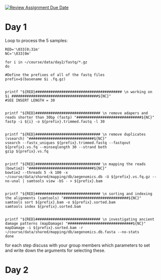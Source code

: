 [![Review Assignment Due Date](https://classroom.github.com/assets/deadline-readme-button-24ddc0f5d75046c5622901739e7c5dd533143b0c8e959d652212380cedb1ea36.svg)](https://classroom.github.com/a/-7_RZisP)

# Day 1


Loop to process the 5 samples:
```
RED='\033[0;31m'
NC='\033[0m'

for i in ~/course/data/day2/fastq/*.gz
do

#Define the prefixes of all of the fastq files
prefix=$(basename $i .fq.gz)


printf "${RED}######################################## \n working on $i ########################################${NC}"
#SEE INSERT LENGTH = 30


printf "${RED}############################## \n remove adapers and reads shorter than 30bp (fastp) "##############################${NC}"
fastp -i ${i} -o ${prefix}.trimmed.fastq -l 30


printf "${RED}############################## \n remove duplicates (vsearch) "##############################${NC}"
vsearch --fastx_uniques ${prefix}.trimmed.fastq --fastqout ${prefix}.vs.fq --minseqlength 30 --strand both
gzip ${prefix}.vs.fq


printf "${RED}############################## \n mapping the reads (bowtie2) "##############################${NC}"
bowtie2 --threads 5 -k 100 -x ~/course/data/shared/mapping/db/aegenomics.db -U ${prefix}.vs.fq.gz --no-unal | samtools view -bS - > ${prefix}.bam


printf "${RED}############################## \n sorting and indexing the alignments (samtools) "##############################${NC}"
samtools sort ${prefix}.bam -o ${prefix}.sorted.bam
samtools index ${prefix}.sorted.bam


printf "${RED}############################## \n investigating ancient damage patterns (mapDamage) "##############################${NC}"
mapDamage -i ${prefix}.sorted.bam -r ~/course/data/shared/mapping/db/aegenomics.db.fasta --no-stats
done
```

for each step discuss with your group members which parameters to set and write down the arguments for selecting these.

# Day 2
